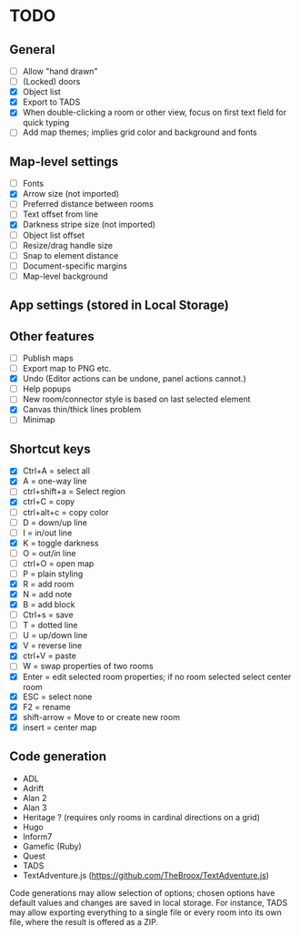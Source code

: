 # TODO

## General

- [ ] Allow "hand drawn"
- [ ] (Locked) doors
- [x] Object list
- [x] Export to TADS
- [x] When double-clicking a room or other view, focus on first text field for quick typing
- [ ] Add map themes; implies grid color and background and fonts

## Map-level settings
- [ ] Fonts
- [x] Arrow size (not imported)
- [ ] Preferred distance between rooms
- [ ] Text offset from line
- [x] Darkness stripe size (not imported)
- [ ] Object list offset
- [ ] Resize/drag handle size
- [ ] Snap to element distance
- [ ] Document-specific margins
- [ ] Map-level background

## App settings (stored in Local Storage)

## Other features
- [ ] Publish maps
- [ ] Export map to PNG etc.
- [x] Undo (Editor actions can be undone, panel actions cannot.)
- [ ] Help popups
- [ ] New room/connector style is based on last selected element
- [x] Canvas thin/thick lines problem
- [ ] Minimap

## Shortcut keys

- [x] Ctrl+A = select all
- [x] A = one-way line
- [ ] ctrl+shift+a = Select region
- [x] ctrl+C = copy
- [ ] ctrl+alt+c = copy color
- [ ] D = down/up line
- [ ] I = in/out line
- [x] K = toggle darkness
- [ ] O = out/in line
- [ ] ctrl+O = open map
- [ ] P = plain styling
- [x] R = add room
- [x] N = add note
- [x] B = add block
- [ ] Ctrl+s = save
- [ ] T = dotted line
- [ ] U = up/down line
- [x] V = reverse line
- [x] ctrl+V = paste
- [ ] W = swap properties of two rooms
- [x] Enter = edit selected room properties; if no room selected select center room
- [x] ESC = select none
- [x] F2 = rename
- [x] shift-arrow = Move to or create new room
- [x] insert = center map

## Code generation

* ADL
* Adrift
* Alan 2
* Alan 3
* Heritage ? (requires only rooms in cardinal directions on a grid)
* Hugo
* Inform7
* Gamefic (Ruby)
* Quest
* TADS
* TextAdventure.js   (https://github.com/TheBroox/TextAdventure.js)

Code generations may allow selection of options; chosen options have default 
values and changes are saved in local storage. For instance, TADS may allow exporting
everything to a single file or every room into its own file, where the result is offered
as a ZIP.


